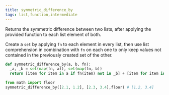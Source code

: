 ```yaml
---
title: symmetric_difference_by
tags: list,function,intermediate
---
```


Returns the symmetric difference between two lists, after applying the provided function to each list element of both.

Create a `set` by applying `fn` to each element in every list, then use list comprehension in combination with `fn` on each one to only keep values not contained in the previously created set of the other.

```py
def symmetric_difference_by(a, b, fn):
  _a, _b = set(map(fn, a)), set(map(fn, b))
  return [item for item in a if fn(item) not in _b] + [item for item in b if fn(item) not in _a]
```

```py
from math import floor
symmetric_difference_by([2.1, 1.2], [2.3, 3.4],floor) # [1.2, 3.4]
```